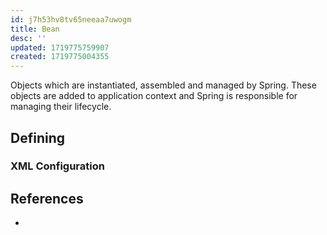 ```yaml
---
id: j7h53hv8tv65neeaa7uwogm
title: Bean
desc: ''
updated: 1719775759907
created: 1719775004355
---
```


Objects which are instantiated, assembled and managed by Spring. These objects are added to application context and Spring is responsible for managing their lifecycle.

## Defining

### XML Configuration


## References

- 